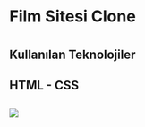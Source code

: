 <h1> Film Sitesi Clone<h1>

<H2>Kullanılan Teknolojiler<H2>

<h2> HTML  -  CSS <h2>

![](ekrang.gif)